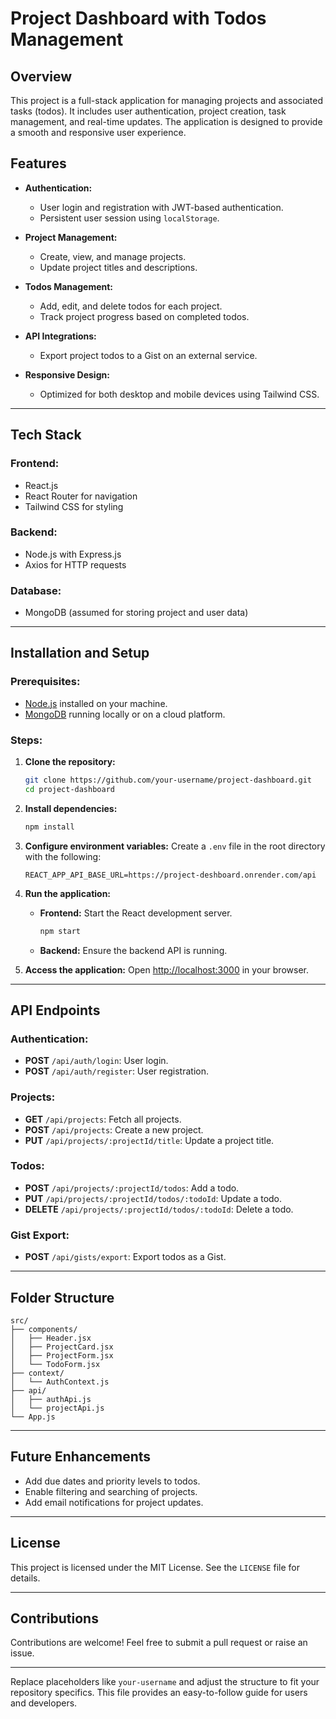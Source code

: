 # Project Dashboard with Todos Management

## Overview

This project is a full-stack application for managing projects and associated tasks (todos). It includes user authentication, project creation, task management, and real-time updates. The application is designed to provide a smooth and responsive user experience.

## Features

- **Authentication:**
  - User login and registration with JWT-based authentication.
  - Persistent user session using `localStorage`.

- **Project Management:**
  - Create, view, and manage projects.
  - Update project titles and descriptions.

- **Todos Management:**
  - Add, edit, and delete todos for each project.
  - Track project progress based on completed todos.

- **API Integrations:**
  - Export project todos to a Gist on an external service.

- **Responsive Design:**
  - Optimized for both desktop and mobile devices using Tailwind CSS.

---

## Tech Stack

### Frontend:
- React.js
- React Router for navigation
- Tailwind CSS for styling

### Backend:
- Node.js with Express.js
- Axios for HTTP requests

### Database:
- MongoDB (assumed for storing project and user data)

---

## Installation and Setup

### Prerequisites:
- [Node.js](https://nodejs.org/) installed on your machine.
- [MongoDB](https://www.mongodb.com/) running locally or on a cloud platform.

### Steps:

1. **Clone the repository:**
   ```bash
   git clone https://github.com/your-username/project-dashboard.git
   cd project-dashboard
   ```

2. **Install dependencies:**
   ```bash
   npm install
   ```

3. **Configure environment variables:**
   Create a `.env` file in the root directory with the following:
   ```env
   REACT_APP_API_BASE_URL=https://project-deshboard.onrender.com/api
   ```

4. **Run the application:**
   - **Frontend:** Start the React development server.
     ```bash
     npm start
     ```
   - **Backend:** Ensure the backend API is running.

5. **Access the application:**
   Open [http://localhost:3000](http://localhost:3000) in your browser.

---

## API Endpoints

### Authentication:
- **POST** `/api/auth/login`: User login.
- **POST** `/api/auth/register`: User registration.

### Projects:
- **GET** `/api/projects`: Fetch all projects.
- **POST** `/api/projects`: Create a new project.
- **PUT** `/api/projects/:projectId/title`: Update a project title.

### Todos:
- **POST** `/api/projects/:projectId/todos`: Add a todo.
- **PUT** `/api/projects/:projectId/todos/:todoId`: Update a todo.
- **DELETE** `/api/projects/:projectId/todos/:todoId`: Delete a todo.

### Gist Export:
- **POST** `/api/gists/export`: Export todos as a Gist.

---

## Folder Structure

```
src/
├── components/
│   ├── Header.jsx
│   ├── ProjectCard.jsx
│   ├── ProjectForm.jsx
│   └── TodoForm.jsx
├── context/
│   └── AuthContext.js
├── api/
│   ├── authApi.js
│   └── projectApi.js
└── App.js
```

---

## Future Enhancements

- Add due dates and priority levels to todos.
- Enable filtering and searching of projects.
- Add email notifications for project updates.

---

## License

This project is licensed under the MIT License. See the `LICENSE` file for details.

---

## Contributions

Contributions are welcome! Feel free to submit a pull request or raise an issue.

---

Replace placeholders like `your-username` and adjust the structure to fit your repository specifics. This file provides an easy-to-follow guide for users and developers.
